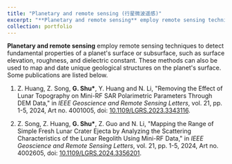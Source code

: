 ```yaml
---
title: "Planetary and remote sensing (行星微波遥感)"
excerpt: "**Planetary and remote sensing** employ remote sensing techniques to detect fundamental properties of a planet's surface or subsurface, such as surface elevation, roughness, and dielectric constant. These methods can also be used to map and date unique geological structures on the planet's surface.<br/><img src='/images/pubsImages/LunarEjectaMappingResults.png'>"
collection: portfolio
---
```


**Planetary and remote sensing** employ remote sensing techniques to detect fundamental properties of a planet's surface or subsurface, such as surface elevation, roughness, and dielectric constant. These methods can also be used to map and date unique geological structures on the planet's surface. Some publications are listed below.

1. Z. Huang, Z. Song, **G. Shu\***, Y. Huang and N. Li, "Removing the Effect of Lunar Topography on Mini-RF SAR Polarimetric Parameters Through DEM Data," in *IEEE Geoscience and Remote Sensing Letters*, vol. 21, pp. 1-5, 2024, Art no. 4001005, doi:  [10.1109/LGRS.2023.3343116](https://doi.org/10.1109/LGRS.2023.3343116).

2. Z. Song, Z. Huang, **G. Shu\***, Z. Guo and N. Li, "Mapping the Range of Simple Fresh Lunar Crater Ejecta by Analyzing the Scattering Characteristics of the Lunar Regolith Using Mini-RF Data," in *IEEE Geoscience and Remote Sensing Letters*, vol. 21, pp. 1-5, 2024, Art no. 4002605, doi:  [10.1109/LGRS.2024.3356201](https://doi.org/10.1109/LGRS.2024.3356201).